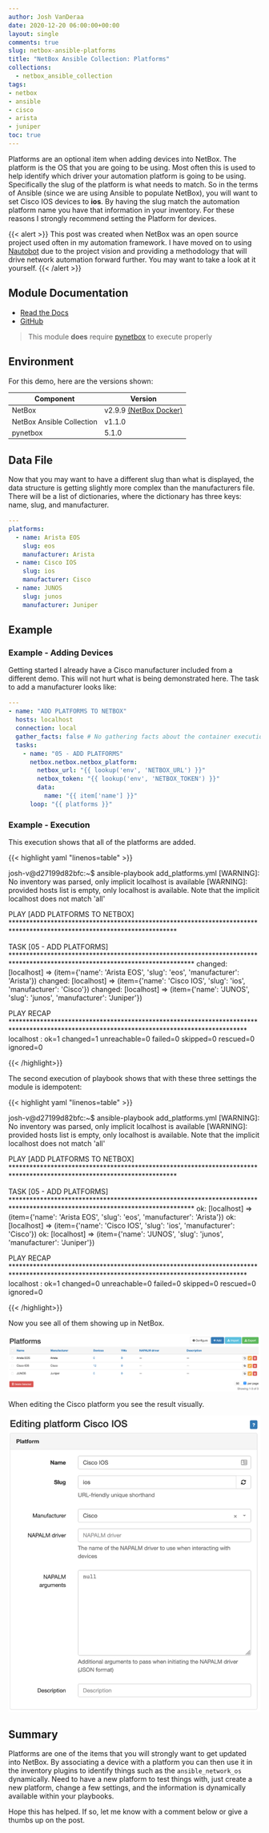 ```yaml
---
author: Josh VanDeraa
date: 2020-12-20 06:00:00+00:00
layout: single
comments: true
slug: netbox-ansible-platforms
title: "NetBox Ansible Collection: Platforms"
collections:
  - netbox_ansible_collection
tags:
- netbox
- ansible
- cisco
- arista
- juniper
toc: true
---
```


Platforms are an optional item when adding devices into NetBox. The platform is the OS that you are going to be using. Most often this is used to help identify which driver your automation platform is going to be using. Specifically the slug of the platform is what needs to match. So in the terms of Ansible (since we are using Ansible to populate NetBox), you will want to set Cisco IOS devices to **ios**. By having the slug match the automation platform name you have that information in your inventory. For these reasons I strongly recommend setting the Platform for devices.

{{< alert >}}
This post was created when NetBox was an open source project used often in my automation framework. I have moved on to using [Nautobot](https://www.nautobot.com) due to the project vision and providing a methodology that will drive network automation forward further. You may want to take a look at it yourself.
{{< /alert >}}

## Module Documentation

* [Read the Docs](https://netbox-ansible-collection.readthedocs.io/en/latest/plugins/netbox_platform_module.html)
* [GitHub](https://github.com/netbox-community/ansible_modules/blob/devel/plugins/modules/netbox_platform.py)

> This module **does** require [pynetbox](https://github.com/digitalocean/pynetbox) to execute properly

## Environment

For this demo, here are the versions shown:

| Component                 | Version                                                                     |
| ------------------------- | --------------------------------------------------------------------------- |
| NetBox                    | v2.9.9 [(NetBox Docker)](https://github.com/netbox-community/netbox-docker) |
| NetBox Ansible Collection | v1.1.0                                                                      |
| pynetbox                  | 5.1.0                                                                       |

## Data File

Now that you may want to have a different slug than what is displayed, the data structure is getting slightly more complex than the manufacturers file. There will be a list of dictionaries, where the dictionary has three keys: name, slug, and manufacturer.

```yaml
---
platforms:
  - name: Arista EOS
    slug: eos
    manufacturer: Arista
  - name: Cisco IOS
    slug: ios
    manufacturer: Cisco
  - name: JUNOS
    slug: junos
    manufacturer: Juniper
```


## Example

### Example - Adding Devices

Getting started I already have a Cisco manufacturer included from a different demo. This will not hurt what is being demonstrated here. The task to add a manufacturer looks like:

```yaml
---
- name: "ADD PLATFORMS TO NETBOX"
  hosts: localhost
  connection: local
  gather_facts: false # No gathering facts about the container execution env
  tasks:
    - name: "05 - ADD PLATFORMS"
      netbox.netbox.netbox_platform:
        netbox_url: "{{ lookup('env', 'NETBOX_URL') }}"
        netbox_token: "{{ lookup('env', 'NETBOX_TOKEN') }}"
        data:
          name: "{{ item['name'] }}"
      loop: "{{ platforms }}"
```

### Example - Execution

This execution shows that all of the platforms are added.

{{< highlight yaml "linenos=table" >}}

josh-v@d27199d82bfc:~$ ansible-playbook add_platforms.yml 
[WARNING]: No inventory was parsed, only implicit localhost is available
[WARNING]: provided hosts list is empty, only localhost is available. Note that the implicit localhost does not match 'all'

PLAY [ADD PLATFORMS TO NETBOX] ***********************************************************************************************************************

TASK [05 - ADD PLATFORMS] ****************************************************************************************************************************
changed: [localhost] => (item={'name': 'Arista EOS', 'slug': 'eos', 'manufacturer': 'Arista'})
changed: [localhost] => (item={'name': 'Cisco IOS', 'slug': 'ios', 'manufacturer': 'Cisco'})
changed: [localhost] => (item={'name': 'JUNOS', 'slug': 'junos', 'manufacturer': 'Juniper'})

PLAY RECAP *******************************************************************************************************************************************
localhost                  : ok=1    changed=1    unreachable=0    failed=0    skipped=0    rescued=0    ignored=0   


{{< /highlight>}}

The second execution of playbook shows that with these three settings the module is idempotent:

{{< highlight yaml "linenos=table" >}}

josh-v@d27199d82bfc:~$ ansible-playbook add_platforms.yml 
[WARNING]: No inventory was parsed, only implicit localhost is available
[WARNING]: provided hosts list is empty, only localhost is available. Note that the implicit localhost does not match 'all'

PLAY [ADD PLATFORMS TO NETBOX] ***********************************************************************************************************************

TASK [05 - ADD PLATFORMS] ****************************************************************************************************************************
ok: [localhost] => (item={'name': 'Arista EOS', 'slug': 'eos', 'manufacturer': 'Arista'})
ok: [localhost] => (item={'name': 'Cisco IOS', 'slug': 'ios', 'manufacturer': 'Cisco'})
ok: [localhost] => (item={'name': 'JUNOS', 'slug': 'junos', 'manufacturer': 'Juniper'})

PLAY RECAP *******************************************************************************************************************************************
localhost                  : ok=1    changed=0    unreachable=0    failed=0    skipped=0    rescued=0    ignored=0   


{{< /highlight>}}

Now you see all of them showing up in NetBox.

![NetBox Platforms After](/images/2020/12/platforms.png)

When editing the Cisco platform you see the result visually.

![NetBox Platform Edit Screen](/images/2020/12/platform_specific.png)

## Summary

Platforms are one of the items that you will strongly want to get updated into NetBox. By associating a device with a platform you can then use it in the inventory plugins to identify things such as the `ansible_network_os` dynamically. Need to have a new platform to test things with, just create a new platform, change a few settings, and the information is dynamically available within your playbooks.  

Hope this has helped. If so, let me know with a comment below or give a thumbs up on the post.
